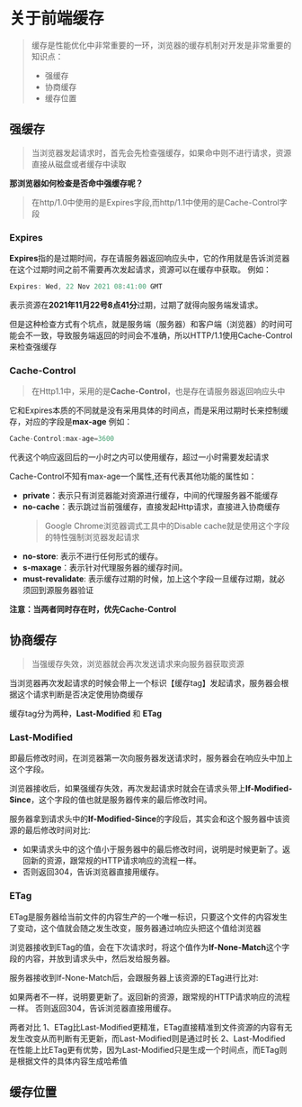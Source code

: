 # 关于前端缓存
> 缓存是性能优化中非常重要的一环，浏览器的缓存机制对开发是非常重要的知识点：
> - 强缓存
> - 协商缓存
> - 缓存位置

## 强缓存
> 当浏览器发起请求时，首先会先检查强缓存，如果命中则不进行请求，资源直接从磁盘或者缓存中读取

**那浏览器如何检查是否命中强缓存呢？**
> 在http/1.0中使用的是Expires字段,而http/1.1中使用的是Cache-Control字段

### Expires

**Expires**指的是过期时间，存在请服务器返回响应头中，它的作用就是告诉浏览器在这个过期时间之前不需要再次发起请求，资源可以在缓存中获取。
例如：

```js
Expires: Wed, 22 Nov 2021 08:41:00 GMT
```
表示资源在**2021年11月22号8点41分**过期，过期了就得向服务端发请求。

但是这种检查方式有个坑点，就是服务端（服务器）和客户端（浏览器）的时间可能会不一致，导致服务端返回的时间会不准确，所以HTTP/1.1使用Cache-Control来检查强缓存

### Cache-Control

> 在Http1.1中，采用的是**Cache-Control**，也是存在请服务器返回响应头中

它和Expires本质的不同就是没有采用具体的时间点，而是采用过期时长来控制缓存，对应的字段是**max-age**
例如：
```js
Cache-Control:max-age=3600
```
代表这个响应返回后的一小时之内可以使用缓存，超过一小时需要发起请求

Cache-Control不知有max-age一个属性,还有代表其他功能的属性如：

- **private**：表示只有浏览器能对资源进行缓存，中间的代理服务器不能缓存
- **no-cache**：表示跳过当前强缓存，直接发起Http请求，直接进入协商缓存
  > Google Chrome浏览器调式工具中的Disable cache就是使用这个字段的特性强制浏览器发起请求
- **no-store**: 表示不进行任何形式的缓存。
- **s-maxage**：表示针对代理服务器的缓存时间。
- **must-revalidate**: 表示缓存过期的时候，加上这个字段一旦缓存过期，就必须回到源服务器验证

**注意：当两者同时存在时，优先Cache-Control**
## 协商缓存

> 当强缓存失效，浏览器就会再次发送请求来向服务器获取资源

当浏览器再次发起请求的时候会带上一个标识【缓存tag】发起请求，服务器会根据这个请求判断是否决定使用协商缓存

缓存tag分为两种，**Last-Modified** 和 **ETag**

### Last-Modified

即最后修改时间，在浏览器第一次向服务器发送请求时，服务器会在响应头中加上这个字段。

浏览器接收后，如果强缓存失效，再次发起请求时就会在请求头带上**If-Modified-Since**，这个字段的值也就是服务器传来的最后修改时间。

服务器拿到请求头中的**If-Modified-Since**的字段后，其实会和这个服务器中该资源的最后修改时间对比:

- 如果请求头中的这个值小于服务器中的最后修改时间，说明是时候更新了。返回新的资源，跟常规的HTTP请求响应的流程一样。
- 否则返回304，告诉浏览器直接用缓存。

### ETag

ETag是服务器给当前文件的内容生产的一个唯一标识，只要这个文件的内容发生了变动，这个值就会随之发生改变，服务器通过响应头把这个值给浏览器

浏览器接收到ETag的值，会在下次请求时，将这个值作为**If-None-Match**这个字段的内容，并放到请求头中，然后发给服务器。

服务器接收到If-None-Match后，会跟服务器上该资源的ETag进行比对:

如果两者不一样，说明要更新了。返回新的资源，跟常规的HTTP请求响应的流程一样。
否则返回304，告诉浏览器直接用缓存。

两者对比
1、ETag比Last-Modified更精准，ETag直接精准到文件资源的内容有无发生改变从而判断有无更新，而Last-Modified则是通过时长
2、Last-Modified在性能上比ETag更有优势，因为Last-Modified只是生成一个时间点，而ETag则是根据文件的具体内容生成哈希值

## 缓存位置
